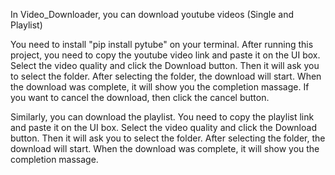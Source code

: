 In Video_Downloader, you can download youtube videos (Single and Playlist)

You need to install "pip install pytube" on your terminal.
After running this project, you need to copy the youtube video link and paste it on the UI box. 
Select the video quality and click the Download button. Then it will ask you to select the folder.
After selecting the folder, the download will start.
When the download was complete, it will show you the completion massage.
If you want to cancel the download, then click the cancel button.

Similarly, you can download the playlist.
You need to copy the playlist link  and paste it on the UI box. 
Select the video quality and click the Download button.  Then it will ask you to select the folder.
After selecting the folder, the download will start.
When the download was complete, it will show you the completion massage.
